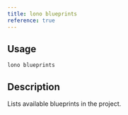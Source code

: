 ```yaml
---
title: lono blueprints
reference: true
---
```


## Usage

    lono blueprints

## Description

Lists available blueprints in the project.
